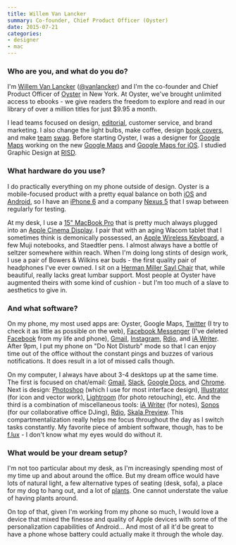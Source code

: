 ```yaml
---
title: Willem Van Lancker
summary: Co-founder, Chief Product Officer (Oyster)
date: 2015-07-21
categories:
- designer
- mac
---
```


### Who are you, and what do you do?

I'm [Willem Van Lancker](http://www.willemvanlancker.com/ "Willem's website.") ([@vanlancker](https://twitter.com/vanlancker "Willem's Twitter account.")) and I'm the co-founder and Chief Product Officer of [Oyster][] in New York. At Oyster, we've brought unlimited access to ebooks - we give readers the freedom to explore and read in our library of over a million titles for just $9.95 a month.

I lead teams focused on design, [editorial](https://review.oysterbooks.com/ "Oyster's literary magazine."), customer service, and brand marketing. I also change the light bulbs, make coffee, design [book covers](http://www.willemvanlancker.com/editions "Willem's book cover designs."), and make [team](https://instagram.com/p/s7-P6dmBG_/ "A photo of an Oyster t-shirt on Instagram.") [swag](https://instagram.com/p/1USeQHrGRO/ "A photo of an Oyster top on Instagram."). Before starting Oyster, I was a designer for [Google Maps](http://www.willemvanlancker.com/google-maps "Willem's work on Google Maps.") working on the new [Google Maps][google-maps] and [Google Maps for iOS][google-maps-ios]. I studied Graphic Design at [RISD](http://www.risd.edu/ "The Rhode Island School of Design.").

### What hardware do you use?

I do practically everything on my phone outside of design. Oyster is a mobile-focused product with a pretty equal balance on both [iOS][] and [Android][], so I have an [iPhone 6][iphone-6] and a company [Nexus 5][nexus-5] that I swap between regularly for testing.

At my desk, I use a [15" MacBook Pro][macbook-pro] that is pretty much always plugged into an [Apple Cinema Display][cinema-display]. I pair that with an aging Wacom tablet that I sometimes think is demonically possessed, an [Apple Wireless Keyboard][keyboard], a few Muji notebooks, and Staedtler pens. I almost always have a bottle of seltzer somewhere within reach. When I'm doing long stints of design work, I use a pair of Bowers & Wilkins ear buds - the first quality pair of headphones I've ever owned. I sit on a [Herman Miller Sayl Chair][sayl] that, while beautiful, really lacks great lumbar support. Most people at Oyster have augmented theirs with some kind of cushion - but I'm too much of a slave to aesthetics to give in.

### And what software?

On my phone, my most used apps are: Oyster, Google Maps, [Twitter][twitter-ios] (I try to check it as little as possible on the web), [Facebook Messenger][facebook-messenger-ios] (I've deleted [Facebook][] from my life and phone), [Gmail][gmail-ios], [Instagram][instagram-ios], [Rdio][rdio-ios], and [iA Writer][ia-writer-ios]. After 9pm, I put my phone on "Do Not Disturb" mode so that I can enjoy time out of the office without the constant pings and buzzes of various notifications. It does result in a lot of missed calls though.

On my computer, I always have about 3-4 desktops up at the same time. The first is focused on chat/email: [Gmail][], [Slack][], [Google Docs][google-docs], and [Chrome][]. Next is design: [Photoshop][] (which I use for most interface design), [Illustrator][] (for icon and vector work), [Lightroom][] (for photo retouching), etc. And the third is a combination of miscellaneous tools: [iA Writer][ia-writer] (for notes), [Sonos][sonos-mac] (for our collaborative office DJing), [Rdio][rdio-mac], [Skala Preview][skala-preview]. This compartmentalization really helps me focus throughout the day as I switch tasks constantly. My favorite piece of ambient software, though, has to be [f.lux][] - I don't know what my eyes would do without it.

### What would be your dream setup?

I'm not too particular about my desk, as I'm increasingly spending most of my time up and about around the office. But my dream office would have lots of natural light, a few alternative types of seating (desk, sofa), a place for my dog to hang out, and a lot of [plants](https://en.wikipedia.org/wiki/Ficus_lyrata "The Wikipedia entry for Ficus lyrata (the fiddle-leaf fig)."). One cannot understate the value of having plants around.

On top of that, given I'm working from my phone so much, I would love a device that mixed the finesse and quality of Apple devices with some of the personalization capabilities of Android... And most of all it'd be great to have a phone whose battery could actually make it through the whole day.

[android]: https://developers.google.com/android/?csw=1 "A mobile phone platform."
[chrome]: https://www.google.com/intl/en/chrome/ "A WebKit-based browser, where each tab runs in its own thread."
[cinema-display]: https://en.wikipedia.org/wiki/Apple_Cinema_Display "An LCD display."
[f.lux]: https://justgetflux.com/ "A tool to make the colour of your screen adapt to the current time of day."
[facebook-messenger-ios]: https://apps.apple.com/us/app/facebook-messenger/id454638411 "A Facebook chat client app."
[facebook]: https://www.facebook.com/ "A social networking site."
[gmail-ios]: https://apps.apple.com/us/app/gmail-email-from-google/id422689480 "A client for the email service."
[gmail]: https://mail.google.com/mail/u/0/ "Web-based email."
[google-docs]: https://en.wikipedia.org/wiki/Google_Docs "A web-based office suite."
[google-maps-ios]: https://apps.apple.com/us/app/id585027354 "An app for the map service."
[google-maps]: https://www.google.com/maps/ "Web-based map tools."
[ia-writer-ios]: https://apps.apple.com/us/app/ia-writer/id392502056 "A focus-oriented writing application for iOS."
[ia-writer]: https://ia.net/topics/ia-writer-for-mac "A full-screen writing tool for the Mac."
[illustrator]: https://www.adobe.com/products/illustrator.html "A vector graphics editor."
[instagram-ios]: https://apps.apple.com/us/app/instagram/id389801252 "A photo taking/sharing app."
[ios]: https://www.apple.com/ios/ios-16/ "A mobile operating system."
[iphone-6]: https://en.wikipedia.org/wiki/IPhone_6 "A smartphone."
[keyboard]: https://www.apple.com/us/shop/goto/mac/accessories "The keyboard."
[lightroom]: https://www.adobe.com/products/photoshop-lightroom.html "Photo management and editing software."
[macbook-pro]: https://www.apple.com/macbook-pro/ "A laptop."
[nexus-5]: http://web.archive.org/web/20150928131701/http://www.google.com:80/nexus/5/ "An Android smartphone."
[oyster]: https://en.wikipedia.org/wiki/Oyster_(company) "An online ebook store."
[photoshop]: https://www.adobe.com/products/photoshop.html "A bitmap image editor."
[rdio-ios]: https://apps.apple.com/us/app/rdio/id335060889 "An Rdio client for iOS."
[rdio-mac]: http://help.rdio.com/customer/portal/articles/59055-rdio-for-mac-and-windows-faq "The Mac client for the music service."
[sayl]: https://www.hermanmiller.com/products/seating/office-chairs/sayl-chairs/ "A work chair."
[skala-preview]: https://bjango.com/mac/skalapreview/ "Design preview software."
[slack]: https://slack.com/intl/ja-jp/ "A collaboration service."
[sonos-mac]: https://support.sonos.com?r=1 "A Mac client for the music streaming devices."
[twitter-ios]: https://apps.apple.com/app/twitter/id333903271 "A Twitter client."

